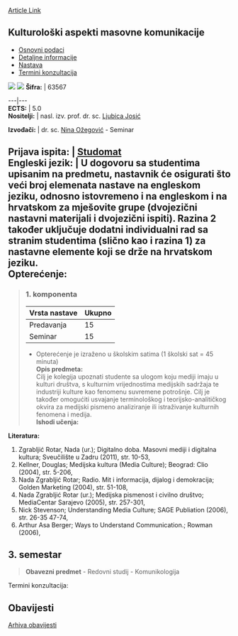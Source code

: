 [Article Link](https://www.fhs.hr/predmet/kamk)

## Kulturološki aspekti masovne komunikacije
  * [Osnovni podaci](https://www.fhs.hr/predmet/kamk#v1id-904828_492163_1_0 "Osnovni podaci")
  * [Detaljne informacije](https://www.fhs.hr/predmet/kamk#v1id-904828_492163_1_1 "Detaljne informacije")
  * [Nastava](https://www.fhs.hr/predmet/kamk#v1id-904828_492163_1_2 "Nastava")
  * [Termini konzultacija](https://www.fhs.hr/predmet/kamk#v1id-904828_492163_1_3 "Termini konzultacija")


[![](https://www.fhs.hr/img/flags/gif/hr.gif)](https://www.fhs.hr/predmet/kamk) [![](https://www.fhs.hr/img/flags/gif/gb.gif)](https://www.fhs.hr/en/course/mcca)
**Šifra:** |  63567  
  
---|---  
**ECTS:** |  5.0   
**Nositelji:** |  nasl. izv. prof. dr. sc. [Ljubica Josić](https://www.fhs.hr/djelatnik/ljubica.josic)   
  
**Izvođači:** |  dr. sc. [Nina Ožegović](https://www.fhs.hr/djelatnik/nina.ozegovic) - Seminar  
  
**Prijava ispita:** |  [Studomat](http://www.isvu.hr/studomat)  
**Engleski jezik:** |  U dogovoru sa studentima upisanim na predmetu, nastavnik će osigurati što veći broj elemenata nastave na engleskom jeziku, odnosno istovremeno i na engleskom i na hrvatskom za mješovite grupe (dvojezični nastavni materijali i dvojezični ispiti). Razina 2 također uključuje dodatni individualni rad sa stranim studentima (slično kao i razina 1) za nastavne elemente koji se drže na hrvatskom jeziku.   
**Opterećenje:**  
---  
> ### 1. komponenta
> | Vrsta nastave | Ukupno  
> ---|---  
> Predavanja | 15  
> Seminar | 15  
> * Opterećenje je izraženo u školskim satima (1 školski sat = 45 minuta)   
**Opis predmeta:**  
> Cilj je kolegija upoznati studente sa ulogom koju mediji imaju u kulturi društva, s kulturnim vrijednostima medijskih sadržaja te industriji kulture kao fenomenu suvremene potrošnje. Cilj je također omogućiti usvajanje terminološkog i teorijsko-analitičkog okvira za medijski pismeno analiziranje ili istraživanje kulturnih fenomena i medija.  
**Ishodi učenja:**  

  
**Literatura:**  
  1. Zgrabljić Rotar, Nada (ur.); Digitalno doba. Masovni mediji i digitalna kultura; Sveučilište u Zadru (2011), str. 10-53, 
  2. Kellner, Douglas; Medijska kultura (Media Culture); Beograd: Clio (2004), str. 5-206, 
  3. Nada Zgrabljić Rotar; Radio. Mit i informacija, dijalog i demokracija; Golden Marketing (2004), str. 51-108, 
  4. Nada Zgrabljić Rotar (ur.); Medijska pismenost i civilno društvo; MediaCentar Sarajevo (2005), str. 257-301, 
  5. Nick Stevenson; Understanding Media Culture; SAGE Publiation (2006), str. 26-35 47-74, 
  6. Arthur Asa Berger; Ways to Understand Communication.; Rowman (2006), 

  
**3. semestar**  
---  
> **Obavezni predmet** - Redovni studij - Komunikologija  
>   
Termini konzultacija: 


## Obavijesti
[Arhiva obavijesti](https://www.fhs.hr/predmet/kamk?@=20oys#news_80864 "Arhiva obavijesti")
